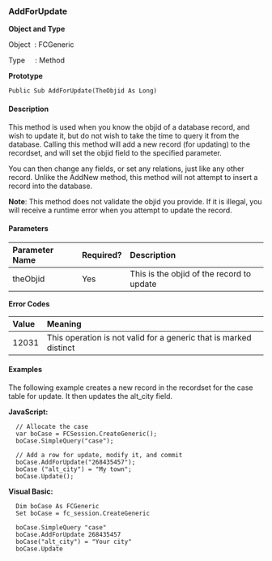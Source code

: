 ### AddForUpdate

**Object and Type**

Object  : FCGeneric

Type     : Method

**Prototype**

```
Public Sub AddForUpdate(TheObjid As Long)
```

#### Description

This method is used when you know the objid of a database record, and wish to update it, but do not wish to take the time to query it from the database. Calling this method will add a new record (for updating) to the recordset, and will set the objid field to the specified parameter.

You can then change any fields, or set any relations, just like any other record. Unlike the AddNew method, this method will not attempt to insert a record into the database.

**Note**: This method does not validate the objid you provide. If it is illegal, you will receive a runtime error when you attempt to update the record.

#### Parameters

| Parameter Name | Required? | Description |
|:--- |:--- |:--- |
| theObjid | Yes | This is the objid of the record to update |

**Error Codes**

| Value | Meaning |
|:--- |:--- |
| 12031 | This operation is not valid for a generic that is marked distinct |

#### Examples

The following example creates a new record in the recordset for the case table for update. It then updates the alt_city field.

**JavaScript:**
```
  // Allocate the case
  var boCase = FCSession.CreateGeneric();
  boCase.SimpleQuery("case");

  // Add a row for update, modify it, and commit
  boCase.AddForUpdate("268435457");
  boCase ("alt_city") = "My town";
  boCase.Update();
```

**Visual Basic:**
```
  Dim boCase As FCGeneric
  Set boCase = fc_session.CreateGeneric

  boCase.SimpleQuery "case"
  boCase.AddForUpdate 268435457
  boCase("alt_city") = "Your city"
  boCase.Update
```
